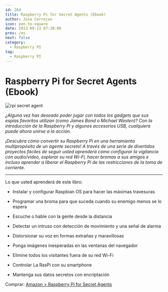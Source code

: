 ```yaml
---
id: 264
title: Raspberry Pi for Secret Agents (Ebook)
author: Jose Cerrejon
icon: pen-to-square
date: 2013-09-13 07:30:00
prev: /es
next: false
category:
  - Raspberry PI
tag:
  - Raspberry PI
---
```


# Raspberry Pi for Secret Agents (Ebook)

![rpi secret agent](/images/2013/09/rpi_secret%20agents.jpg)

*¿Alguna vez has deseado poder jugar con todos los gadgets que sus espías favoritos utilizan (como James Bond o Michael Westen)? Con la introducción de la Raspberry Pi y algunos accesorios USB, cualquiera puede ahora unirse a la acción.*

*¡Descubra cómo convertir su Raspberry Pi en una herramienta multipropósito de un agente secreto! A través de una serie de divertidos proyectos fáciles de seguir usted aprenderá cómo configurar la vigilancia con audio/video, explorar su red Wi-Fi, hacer bromas a sus amigos e incluso aprender a liberar el Raspberry Pi de las restricciones de la toma de corriente.*

- - -
Lo que usted aprenderá de este libro:

* Instalar y configurar Raspbian OS para hacer las máximas travesuras

* Programar una broma para que suceda cuando su enemigo menos se lo espera

* Escuche o hable con la gente desde la distancia

* Detectar un intruso con detección de movimiento y una señal de alarma

* Distorsionar su voz en formas extrañas y maravillosas

* Ponga imágenes inesperadas en las ventanas del navegador

* Elimine todos los visitantes fuera de su red Wi-Fi

* Controlar La RasPi con su smartphone

* Mantenga sus datos secretos con encriptación

Comprar: [Amazon > Raspberry Pi for Secret Agents](http://www.amazon.com/Raspberry-Secret-Agents-Stefan-Sjogelid/dp/1849695784)